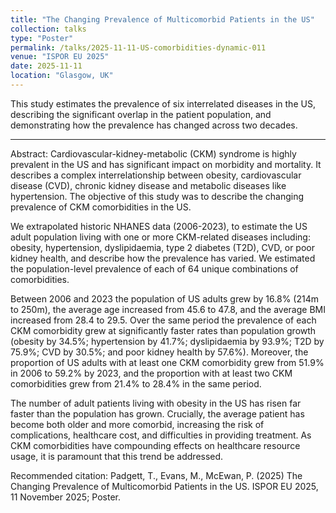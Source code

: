 ```yaml
---
title: "The Changing Prevalence of Multicomorbid Patients in the US"
collection: talks
type: "Poster"
permalink: /talks/2025-11-11-US-comorbidities-dynamic-011
venue: "ISPOR EU 2025"
date: 2025-11-11
location: "Glasgow, UK"
---
```


This study estimates the prevalence of six interrelated diseases in the US, describing the significant overlap in the patient population, and demonstrating how the prevalence has changed across two decades.

---

Abstract:
Cardiovascular-kidney-metabolic (CKM) syndrome is highly prevalent in the US and has significant impact on morbidity and mortality. It describes a complex interrelationship between obesity, cardiovascular disease (CVD), chronic kidney disease and metabolic diseases like hypertension. The objective of this study was to describe the changing prevalence of CKM comorbidities in the US.

We extrapolated historic NHANES data (2006-2023), to estimate the US adult population living with one or more CKM-related diseases including: obesity, hypertension, dyslipidaemia, type 2 diabetes (T2D), CVD, or poor kidney health, and describe how the prevalence has varied. We estimated the population-level prevalence of each of 64 unique combinations of comorbidities.

Between 2006 and 2023 the population of US adults grew by 16.8% (214m to 250m), the average age increased from 45.6 to 47.8, and the average BMI increased from 28.4 to 29.5. Over the same period the prevalence of each CKM comorbidity grew at significantly faster rates than population growth (obesity by 34.5%; hypertension by 41.7%; dyslipidaemia by 93.9%; T2D by 75.9%; CVD by 30.5%; and poor kidney health by 57.6%). Moreover, the proportion of US adults with at least one CKM comorbidity grew from 51.9% in 2006 to 59.2% by 2023, and the proportion with at least two CKM comorbidities grew from 21.4% to 28.4% in the same period.

The number of adult patients living with obesity in the US has risen far faster than the population has grown. Crucially, the average patient has become both older and more comorbid, increasing the risk of complications, healthcare cost, and difficulties in providing treatment. As CKM comorbidities have compounding effects on healthcare resource usage, it is paramount that this trend be addressed.

Recommended citation: Padgett, T., Evans, M., McEwan, P. (2025) The Changing Prevalence of Multicomorbid Patients in the US. ISPOR EU 2025, 11 November 2025; Poster.
